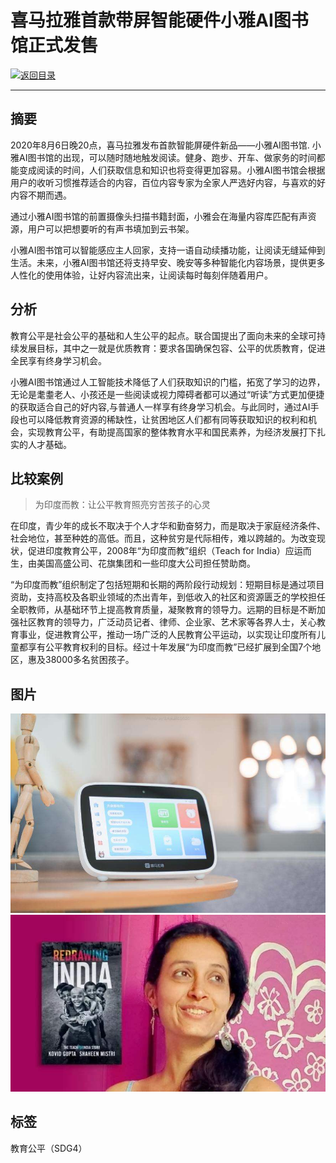 # 喜马拉雅首款带屏智能硬件小雅AI图书馆正式发售

[![返回目录](http://img.shields.io/badge/点击-返回目录-875A7B.svg?style=flat&colorA=8F8F8F)](/)

----------

## 摘要

2020年8月6日晚20点，喜马拉雅发布首款智能屏硬件新品——小雅AI图书馆. 小雅AI图书馆的出现，可以随时随地触发阅读。健身、跑步、开车、做家务的时间都能变成阅读的时间，人们获取信息和知识也将变得更加容易。小雅AI图书馆会根据用户的收听习惯推荐适合的内容，百位内容专家为全家人严选好内容，与喜欢的好内容不期而遇。

通过小雅AI图书馆的前置摄像头扫描书籍封面，小雅会在海量内容库匹配有声资源，用户可以把想要听的有声书填加到云书架。

小雅AI图书馆可以智能感应主人回家，支持一语自动续播功能，让阅读无缝延伸到生活。未来，小雅AI图书馆还将支持早安、晚安等多种智能化内容场景，提供更多人性化的使用体验，让好内容流出来，让阅读每时每刻伴随着用户。

## 分析

教育公平是社会公平的基础和人生公平的起点。联合国提出了面向未来的全球可持续发展目标，其中之一就是优质教育：要求各国确保包容、公平的优质教育，促进全民享有终身学习机会。

小雅AI图书馆通过人工智能技术降低了人们获取知识的门槛，拓宽了学习的边界，无论是耄耋老人、小孩还是一些阅读或视力障碍者都可以通过“听读”方式更加便捷的获取适合自己的好内容,与普通人一样享有终身学习机会。与此同时，通过AI手段也可以降低教育资源的稀缺性，让贫困地区人们都有同等获取知识的权利和机会，实现教育公平，有助提高国家的整体教育水平和国民素养，为经济发展打下扎实的人才基础。

## 比较案例

> 为印度而教：让公平教育照亮穷苦孩子的心灵

在印度，青少年的成长不取决于个人才华和勤奋努力，而是取决于家庭经济条件、社会地位，甚至种姓的高低。而且，这种贫穷是代际相传，难以跨越的。为改变现状，促进印度教育公平，2008年“为印度而教”组织（Teach for India）应运而生，由美国高盛公司、花旗集团和一些印度大公司担任赞助商。

“为印度而教”组织制定了包括短期和长期的两阶段行动规划：短期目标是通过项目资助，支持高校及各职业领域的杰出青年，到低收入的社区和资源匮乏的学校担任全职教师，从基础环节上提高教育质量，凝聚教育的领导力。远期的目标是不断加强社区教育的领导力，广泛动员记者、律师、企业家、艺术家等各界人士，关心教育事业，促进教育公平，推动一场广泛的人民教育公平运动，以实现让印度所有儿童都享有公平教育权利的目标。经过十年发展“为印度而教”已经扩展到全国7个地区，惠及38000多名贫困孩子。


## 图片

![图片](4.1.1.jpg)
![图片](4.1.2.jpg)

## 标签

教育公平（SDG4）
